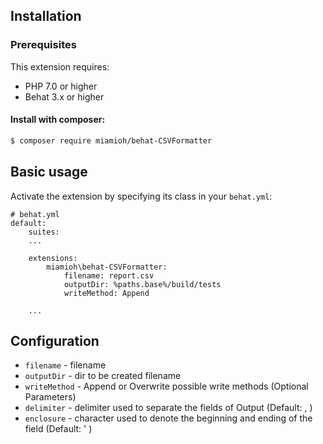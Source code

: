 ## Installation

### Prerequisites

This extension requires:

* PHP 7.0 or higher
* Behat 3.x or higher

#### Install with composer:

```bash
$ composer require miamioh/behat-CSVFormatter
```

## Basic usage

Activate the extension by specifying its class in your `behat.yml`:

```text
# behat.yml
default:
    suites:
    ...

    extensions:
        miamioh\behat-CSVFormatter:
            filename: report.csv
            outputDir: %paths.base%/build/tests
            writeMethod: Append
            
    ...
```

## Configuration
* `filename` - filename
* `outputDir` - dir to be created filename
* `writeMethod` - Append or Overwrite possible write methods
(Optional Parameters) 
* `delimiter` - delimiter used to separate the fields of Output (Default: , )
* `enclosure` - character used to denote the beginning and ending of the field (Default: ' ) 
